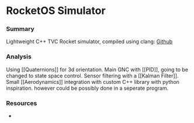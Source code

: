 # RocketOS Simulator

### Summary
Lightweight C++ TVC Rocket simulator, compiled using clang: [Github](https://github.com/drbeeps/rocketos)

### Analysis
Using [[Quaternions]] for 3d orientation. Main GNC with [[PID]], going to be changed to state space control. Sensor filtering with a [[Kalman Filter]]. Small [[Aerodynamics]] integration with custom C++ library with python inspiration. however could be possibly done in a seperate program.

### Resources
- 

